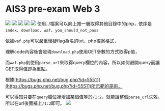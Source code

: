 # **AIS3 pre-exam Web 3**
![](https://i.imgur.com/0wt3Olr.png)
![](https://i.imgur.com/Ql7xpe2.png)
![](https://i.imgur.com/LlV9BvF.png)
![](https://i.imgur.com/X1x1pAE.png)
![](https://i.imgur.com/aKLfowH.png)
使用../檔案可以向上推一層取得其他目錄中的php，依序是`index`、`download`、`waf`、`you_should_not_pass`

依據`waf.php`可以嚴重懷疑flag為名的txt、php檔案格式，

理解code內容後會發現`download.php`使用GET參數的方式取得p值，

而`waf.php`則使用`parse_url`來取得query欄位的內容，所以如何避開query而讓GET取得值即為重點。

根據[https://bugs.php.net/bug.php?id=55511](https://bugs.php.net/bug.php?id=55511)所示範的巫術，

可以得知只要在`query`欄位裡增加某個值等於`/1:2`，就能讓整個`parse_url`失效。所以在url後面補上`/1:2`即可。
![](https://i.imgur.com/aWqA1ts.png)